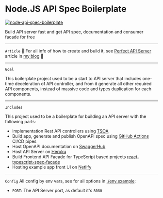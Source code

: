 
# Node.JS API Spec Boilerplate

[![node-api-spec-boilerplate](https://github.com/haimkastner/node-api-spec-boilerplate/actions/workflows/actions.yml/badge.svg?branch=main)](https://github.com/haimkastner/node-api-spec-boilerplate/actions/workflows/actions.yml)


Build API server fast and get API spec, documentation and consumer facade for free

---
`Article`
📙 For all info of how to create and build it, see [Perfect API Server](https://blog.castnet.club/blog/en/perfect-api-server-part-a) article in [my blog](https://blog.castnet.club/en) 📙

---
`Goal`

This boilerplate project used to be a start to API server that includes one-time deceleration of API controller, and from it generate all other required API components, instead of massive code and types duplication for each components.


---
`Includes`

This project used to be a boilerplate for building an API server with the following parts:
* Implementation Rest API controllers using [TSOA](https://tsoa-community.github.io/docs/)
* Build app, generate and publish OpenAPI spec using [GitHub Actions](https://github.com/haimkastner/node-api-spec-boilerplate/actions) CI/CD pipes
* Host OpenAPI documentation on [SwaggerHub](https://app.swaggerhub.com/apis/haimkastner/node-api-spec-boilerplate)
* Host API Server on [Heroku](https://api-spec-boilerplate.herokuapp.com/)
* Build Frontend API Facade for TypeScript based projects [react-typescript-spec-facade](https://github.com/haimkastner/react-typescript-spec-facade) 
* Hosting example app front UI on [Netlify](https://react-typescript-spec-facade.castnet.club/)

---
`Config` 
All config by env vars, see for all options in [./env.example](./.env.example):
* `PORT`: The API Server port, as default it's `8080`   

